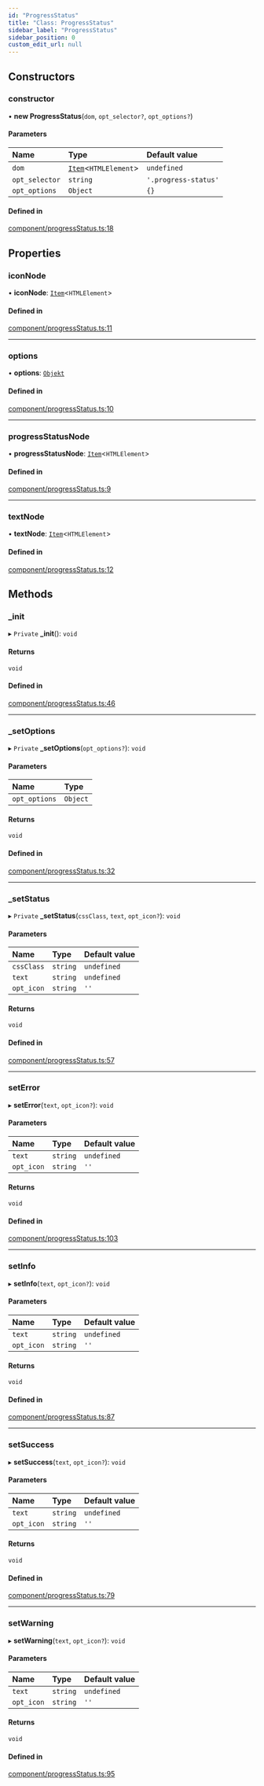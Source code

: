 ```yaml
---
id: "ProgressStatus"
title: "Class: ProgressStatus"
sidebar_label: "ProgressStatus"
sidebar_position: 0
custom_edit_url: null
---
```


## Constructors

### constructor

• **new ProgressStatus**(`dom`, `opt_selector?`, `opt_options?`)

#### Parameters

| Name | Type | Default value |
| :------ | :------ | :------ |
| `dom` | [`Item`](Item.md)<`HTMLElement`\> | `undefined` |
| `opt_selector` | `string` | `'.progress-status'` |
| `opt_options` | `Object` | `{}` |

#### Defined in

[component/progressStatus.ts:18](https://github.com/siposdani87/sui-js/blob/a88c06f/src/component/progressStatus.ts#L18)

## Properties

### iconNode

• **iconNode**: [`Item`](Item.md)<`HTMLElement`\>

#### Defined in

[component/progressStatus.ts:11](https://github.com/siposdani87/sui-js/blob/a88c06f/src/component/progressStatus.ts#L11)

___

### options

• **options**: [`Objekt`](Objekt.md)

#### Defined in

[component/progressStatus.ts:10](https://github.com/siposdani87/sui-js/blob/a88c06f/src/component/progressStatus.ts#L10)

___

### progressStatusNode

• **progressStatusNode**: [`Item`](Item.md)<`HTMLElement`\>

#### Defined in

[component/progressStatus.ts:9](https://github.com/siposdani87/sui-js/blob/a88c06f/src/component/progressStatus.ts#L9)

___

### textNode

• **textNode**: [`Item`](Item.md)<`HTMLElement`\>

#### Defined in

[component/progressStatus.ts:12](https://github.com/siposdani87/sui-js/blob/a88c06f/src/component/progressStatus.ts#L12)

## Methods

### \_init

▸ `Private` **_init**(): `void`

#### Returns

`void`

#### Defined in

[component/progressStatus.ts:46](https://github.com/siposdani87/sui-js/blob/a88c06f/src/component/progressStatus.ts#L46)

___

### \_setOptions

▸ `Private` **_setOptions**(`opt_options?`): `void`

#### Parameters

| Name | Type |
| :------ | :------ |
| `opt_options` | `Object` |

#### Returns

`void`

#### Defined in

[component/progressStatus.ts:32](https://github.com/siposdani87/sui-js/blob/a88c06f/src/component/progressStatus.ts#L32)

___

### \_setStatus

▸ `Private` **_setStatus**(`cssClass`, `text`, `opt_icon?`): `void`

#### Parameters

| Name | Type | Default value |
| :------ | :------ | :------ |
| `cssClass` | `string` | `undefined` |
| `text` | `string` | `undefined` |
| `opt_icon` | `string` | `''` |

#### Returns

`void`

#### Defined in

[component/progressStatus.ts:57](https://github.com/siposdani87/sui-js/blob/a88c06f/src/component/progressStatus.ts#L57)

___

### setError

▸ **setError**(`text`, `opt_icon?`): `void`

#### Parameters

| Name | Type | Default value |
| :------ | :------ | :------ |
| `text` | `string` | `undefined` |
| `opt_icon` | `string` | `''` |

#### Returns

`void`

#### Defined in

[component/progressStatus.ts:103](https://github.com/siposdani87/sui-js/blob/a88c06f/src/component/progressStatus.ts#L103)

___

### setInfo

▸ **setInfo**(`text`, `opt_icon?`): `void`

#### Parameters

| Name | Type | Default value |
| :------ | :------ | :------ |
| `text` | `string` | `undefined` |
| `opt_icon` | `string` | `''` |

#### Returns

`void`

#### Defined in

[component/progressStatus.ts:87](https://github.com/siposdani87/sui-js/blob/a88c06f/src/component/progressStatus.ts#L87)

___

### setSuccess

▸ **setSuccess**(`text`, `opt_icon?`): `void`

#### Parameters

| Name | Type | Default value |
| :------ | :------ | :------ |
| `text` | `string` | `undefined` |
| `opt_icon` | `string` | `''` |

#### Returns

`void`

#### Defined in

[component/progressStatus.ts:79](https://github.com/siposdani87/sui-js/blob/a88c06f/src/component/progressStatus.ts#L79)

___

### setWarning

▸ **setWarning**(`text`, `opt_icon?`): `void`

#### Parameters

| Name | Type | Default value |
| :------ | :------ | :------ |
| `text` | `string` | `undefined` |
| `opt_icon` | `string` | `''` |

#### Returns

`void`

#### Defined in

[component/progressStatus.ts:95](https://github.com/siposdani87/sui-js/blob/a88c06f/src/component/progressStatus.ts#L95)

